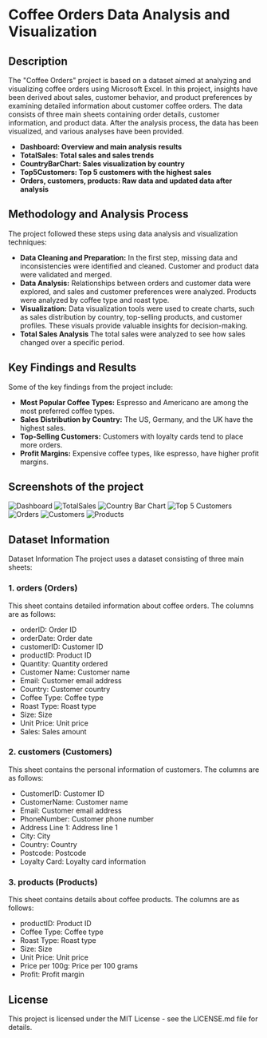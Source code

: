 # Coffee Orders Data Analysis and Visualization

## Description
The "Coffee Orders" project is based on a dataset aimed at analyzing and visualizing coffee orders using Microsoft Excel. In this project, insights have been derived about sales, customer behavior, and product preferences by examining detailed information about customer coffee orders. The data consists of three main sheets containing order details, customer information, and product data. After the analysis process, the data has been visualized, and various analyses have been provided.

- **Dashboard: Overview and main analysis results**
- **TotalSales: Total sales and sales trends**
- **CountryBarChart: Sales visualization by country**
- **Top5Customers: Top 5 customers with the highest sales**
- **Orders, customers, products: Raw data and updated data after analysis**

## Methodology and Analysis Process

The project followed these steps using data analysis and visualization techniques:

- **Data Cleaning and Preparation:** In the first step, missing data and inconsistencies were identified and cleaned. Customer and product data were validated and merged.
- **Data Analysis:** Relationships between orders and customer data were explored, and sales and customer preferences were analyzed. Products were analyzed by coffee type and roast type.
- **Visualization:** Data visualization tools were used to create charts, such as sales distribution by country, top-selling products, and customer profiles. These visuals provide valuable insights for decision-making.
- **Total Sales Analysis** The total sales were analyzed to see how sales changed over a specific period.

## Key Findings and Results

Some of the key findings from the project include:

- **Most Popular Coffee Types:** Espresso and Americano are among the most preferred coffee types.
- **Sales Distribution by Country:** The US, Germany, and the UK have the highest sales.
- **Top-Selling Customers:** Customers with loyalty cards tend to place more orders.
- **Profit Margins:** Expensive coffee types, like espresso, have higher profit margins.

## Screenshots of the project
![Dashboard](images/1_dashboard.png)
![TotalSales](images/2_totalSales.png)
![Country Bar Chart](images/3_countryBarChart.png)
![Top 5 Customers](images/4_top5Customers.png)
![Orders](images/5_orders.png)
![Customers](images/6_customers.png)
![Products](images/7_products.png)

## Dataset Information

Dataset Information
The project uses a dataset consisting of three main sheets:

### 1. orders (Orders)
This sheet contains detailed information about coffee orders. The columns are as follows:

- orderID: Order ID
- orderDate: Order date
- customerID: Customer ID
- productID: Product ID
- Quantity: Quantity ordered
- Customer Name: Customer name
- Email: Customer email address
- Country: Customer country
- Coffee Type: Coffee type
- Roast Type: Roast type
- Size: Size
- Unit Price: Unit price
- Sales: Sales amount
### 2. customers (Customers)
This sheet contains the personal information of customers. The columns are as follows:

- CustomerID: Customer ID
- CustomerName: Customer name
- Email: Customer email address
- PhoneNumber: Customer phone number
- Address Line 1: Address line 1
- City: City
- Country: Country
- Postcode: Postcode
- Loyalty Card: Loyalty card information
### 3. products (Products)
This sheet contains details about coffee products. The columns are as follows:

- productID: Product ID
- Coffee Type: Coffee type
- Roast Type: Roast type
- Size: Size
- Unit Price: Unit price
- Price per 100g: Price per 100 grams
- Profit: Profit margin

## License

This project is licensed under the MIT License - see the LICENSE.md file for details.
